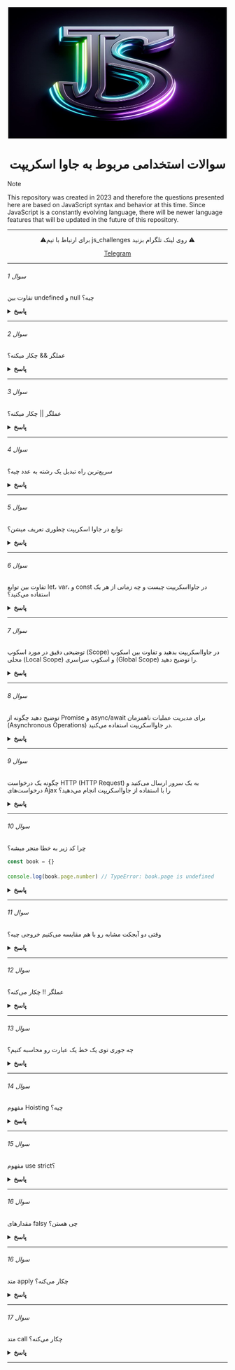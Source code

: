 <div align="center">
  <img height="300" width="500" src="/js_challenges.jpg">
  <h1> سوالات استخدامی مربوط به جاوا اسکریپت</h1>
</div>

> [!note]
> This repository was created in 2023 and therefore the questions presented here are based on JavaScript syntax and behavior at this time. Since JavaScript is a constantly evolving language, there will be newer language features that will be updated in the future of this repository.

---

<p align="center">⚠️برای ارتباط با تیم js_challenges روی لینک تلگرام بزنید ⚠️</p>

<p align="center">
  <a href="https://t.me/js_challenges">Telegram</a> 
</p>

---

###### سوال 1

تفاوت بین undefined و null چیه؟

<details><summary><b>پاسخ</b></summary>
<p>

قبل از اینکه درباره تفاوت‌های این دو صحبت کنیم، بهتره که بدونیم این دو جزو ۸ نوع داده‌ای هستن که توی جاوا اسکریپت وجود دارن:

```javascript
;[
	'null',
	'undefined',
	'string',
	'number',
	'boolean',
	'object',
	'symbol',
	'bigint',
]
```

همچنین این دو به اصطلاح falsy value هستن. یعنی مقدارهایی که وقتی اونها رو به Boolean تبدیل می‌کنیم، خروجی false هست:

```javascript
console.log(!!null) // false
console.log(!!undefined) // false

console.log(Boolean(null)) // false
console.log(Boolean(undefined)) // false
```

و اما تفاوت‌ها. از undefined شروع کنیم:

ویژگی‌های منحصر به فرد undefined:

undefined یک مقدار پیشفرض برای متغیرهایی هست که مقدار ندارن. یعنی موقع ساختن این متغیر بهش مقدار داده نشده
undefined یک خروجی پیشفرض هست برای تابعی که return نداره
وقتی یک پراپرتی (یا key) از یک آبجکت رو صدا بزنیم که وجود نداره، خروجی undefined هست

```javascript
let undefinedVar
function noReturn() {}

const alphabet = {
	a: 'ay',
	b: 'bee',
	c: 'si',
}

console.log(undefinedVar) // undefined
console.log(noReturn()) // undefined
console.log(alphabet.d) // undefined

console.log(typeof undefinedVar) // undefined
```

ویژگی‌های منحصر به فرد null:
در واقع null خودش یک مقدار هست. یک مقدار "پوچ" یا ‌‌"خالی" که می‌تونیم اون رو به متغیرها نسبت بدیم:

```javascript
let x = null

console.log(x) // null
console.log(typeof x) // object!
```

به این مقایسه‌ها دقت کنین:

```javascript
null == undefined // true
null === undefined // false
```

مقایسه اول true شد چون مقایسه این دو با == همیشه true هست. مقایسه دوم برای این false شد که توی سه مساوی (===) تبدیل نوع انجام نمی‌گیره. نوع یک ‌null برابر با آبجکت و نوع یک undefined همون undefined هست.

</p>
</details>

---

###### سوال 2

عملگر && چکار میکنه؟

<details><summary><b>پاسخ</b></summary>
<p>

عملگر && که AND منطقی گفته میشه بیشتر ماها با اون آشنایی داریم، اما شاید توضیح و کاربرد دقیقش رو ندونیم. دو یا چند عبارت رو درنظر بگیرید که ممکنه هر نوعی داشته باشن. مثلا رشته، عدد یا بولین. وقتی یک && بین دو یا چند عبارت قرار بگیره، بررسی می‌کنه که آیا همه‌ی این عبارت‌ها غیر false هستن یا نه و اگه هیچ کدوم از این مقادیر false نبودن، مقدار آخرین عبارت رو برمی‌گردونه. اما اگه یک کدوم از این عبارت‌ها falsy بودن، مقدار اولین عبارت falsy رو برمی‌گردونه. به بیان ساده‌تر:

‌AND منطقی مقدار اولین عبارت falsy رو برمی‌گردونه و اگه عبارتی falsy نبود، مقدار آخرین عبارت رو برمی‌گردونه.

مثال‌های زیر رو در نظر بگیرید:

```javascript
true && true && true // true
true && true && false // false
null && false && undefined // null

'Hans' && 'Alex' && 'Ali' // "Ali"
true && true && 'Ali' // "Ali"
```

خروجی خط ۱ و ۲ که واضح هستن. خروجی مثال سوم null شده. چون اولین عبارت falsy هست بین این عبارات. توی مثال چهارم و پنجم هیچ کدوم از عبارت‌ها falsy نیستن. پس مقدار آخرین عبارت که "Ali" هست برگردونده میشه.

</p>
</details>

---

###### سوال 3

عملگر || چکار میکنه؟

<details><summary><b>پاسخ</b></summary>
<p>
عملگر || یا ‌OR منطقی اگه بین دو یا چند عبارت با نوع‌های گوناگون قرار بگیره، دنبال اولین عبارتی می‌گرده که truthy هست:

```javascript
console.log(null || 'Oh you again!' || undefined) // Oh you again!
console.log(false || false || 'Yaaay!') // Yaaay!
```

</p>
</details>

---

###### سوال 4

سریع‌ترین راه تبدیل یک رشته به عدد چیه؟

<details><summary><b>پاسخ</b></summary>
<p>
راه‌های زیادی برای تبدیل یک رشته به یک عدد وجود داره. اما سریع‌ترین راه، استفاده از Unary plus (+) هست:

```javascript
console.log(+'29') // 29 (typeof number);
console.log(+'-29') // -29 (typeof number);
```

</p>
</details>

---

###### سوال 5

توابع در جاوا اسکریپت چطوری تعریف میشن؟

<details><summary><b>پاسخ</b></summary>
<p>
توابع در جاوااسکریپت با استفاده از کلمه کلیدی function تعریف می‌شوند. برای فراخوانی یک تابع از نام تابع به همراه پرانتز استفاده می‌شود. مثال:

```javascript
function myFunction() {
	console.log('Hello, World!')
}

myFunction() // فراخوانی تابع
```

</p>
</details>

---

###### سوال 6

تفاوت بین توابع let، var، و const در جاوااسکریپت چیست و چه زمانی از هر یک استفاده می‌کنید؟

<details><summary><b>پاسخ</b></summary>
<p>
توابع let، var، و const به عنوان متغیرها در جاوااسکریپت مورد استفاده قرار می‌گیرند. let و const متغیرهای محلی هستند که در اسکوپ بلوکی (Block Scope) قرار دارند. var در اسکوپ تابعی (Function Scope) قرار دارد. const برای تعریف متغیرهای ثابت استفاده می‌شود. متغیرهای let و var قابلیت تغییر مقدار دارند، اما const ثابت است و مقدارش نمی‌تواند تغییر کند.
</p>
</details>

---

###### سوال 7

توضیحی دقیق در مورد اسکوپ (Scope) در جاوااسکریپت بدهید و تفاوت بین اسکوپ محلی (Local Scope) و اسکوپ سراسری (Global Scope) را توضیح دهید.

<details><summary><b>پاسخ</b></summary>
<p>

اسکوپ در جاوااسکریپت به معنای دامنه دید متغیرها است. اسکوپ محلی (Local Scope) محدود به یک بلوک کد مانند یک تابع یا یک شرطی است. اسکوپ سراسری (Global Scope) در کل کد قرار دارد. متغیرهای تعریف شده در اسکوپ محلی فقط در آن اسکوپ قابل دسترسی هستند. متغیرهای تعریف شده در اسکوپ سراسری به همه بخش‌های کد دسترسی دارند.

</p>
</details>

---

###### سوال 8

توضیح دهید چگونه از Promise و async/await برای مدیریت عملیات ناهمزمان (Asynchronous Operations) در جاوااسکریپت استفاده می‌کنید.

<details><summary><b>پاسخ</b></summary>
<p>

Promise و async/await ابزارهایی برای مدیریت عملیات ناهمزمان در جاوااسکریپت هستند. Promise به شما اجازه می‌دهد عملیات ناهمزمان را مدیریت کرده و پس از انجام آنها وضعیت (resolved یا rejected) را اعلام کنید. async/await از اسکوپیک‌ها برای ساختاردهی کد ناهمزمان استفاده می‌کند و کد را بخواناتر و قابل فهم‌تر می‌کند.

</p>
</details>

---

###### سوال 9

چگونه یک درخواست HTTP (HTTP Request) به یک سرور ارسال می‌کنید و درخواست‌های Ajax را با استفاده از جاوااسکریپت انجام می‌دهید؟

<details><summary><b>پاسخ</b></summary>
<p>

برای ارسال یک درخواست HTTP به سرور در جاوااسکریپت می‌توانید از XMLHttpRequest یا fetch استفاده کنید. XMLHttpRequest ابزار سنتی برای ارسال درخواست‌های HTTP است، در حالی که fetch یک API جدیدتر و بهتر است که Promise محور است.

</p>
</details>

---

###### سوال 10

چرا کد زیر به خطا منجر میشه؟

```javascript
const book = {}

console.log(book.page.number) // TypeError: book.page is undefined
```

<details><summary><b>پاسخ</b></summary>
<p>
چون ما داریم از یک چیز undefined که page.book هست، یک پراپرتی دیگه رو فراخونی می‌کنیم. یعنی مثلا یک چیزی مثل این:

```javascript
<undefined value>.property;

```

مشخصه که یک مقدار undefined نمیتونه شامل یک پراپرتی یا هر چیز دیگه‌ای باشه.

</p>
</details>

---

###### سوال 11

وقتی دو آبجکت مشابه رو با هم مقایسه می‌کنیم خروجی چیه؟

<details><summary><b>پاسخ</b></summary>
<p>
کد زیر رو در نظر بگیرید:

```javascript
let alex = { hairs: true }
let john = { hairs: true }

console.log(alex == john) // false
```

خب اگه کد بالا رو اجرا کنیم خروجی false خواهد بود.

توی مقایسه‌ی دو آبجکت مشابه جواب همیشه false هست.

چرا 🤔 ؟ توی جاوا اسکریپت زمان مقایسه دو آبجکت با هم، رفرنس یا آدرس هر دو آبجکت توی حافظه مقایسه میشه، نه مقدار اونها. برای همین دو آبجکت ممکنه ظاهر یکسانی داشته باشن اما آدرس اونها توی حافظه با هم متفاوت هست.

چکار کنیم هنگام مقایسه دو آبجکت جواب true بگیریم؟ باید هر دو آبجکت به یک آدرس از حافظه اشاره کنن که با کد زیر امکان پذیر هست:

```javascript
let fruit1 = { name: 'potato' }
let fruit2 = fruit1

console.log(fruit2 === fruit1) // true
```

توی کد بالا و خط دوم وقتی که یک آبجکت رو برابر یک آبجکت دیگه قرار دادیم، در واقع آدرس حافظه متغیر fruit1 به متغیر fruit2 داده شد.

</p>
</details>

---

###### سوال 12

عملگر !! چکار می‌کنه؟

<details><summary><b>پاسخ</b></summary>
<p>

عملگر Double NOT یا !! وقتی پشت یک مقداری قرار بگیره، اون رو به بولین تبدیل می‌کنه:

```javascript
console.log(!!null) // false
console.log(!!undefined) // false
console.log(!!'') // false
console.log(!!0) // false
console.log(!!NaN) // false
console.log(!!' ') // true
console.log(!!{}) // true
console.log(!![]) // true
console.log(!!1) // true
```

</p>
</details>

---

###### سوال 13

چه جوری توی یک خط یک عبارت رو محاسبه کنیم؟

<details><summary><b>پاسخ</b></summary>
<p>
چند عمل ضرب و تقسیم و ... رو می‌تونیم با کاما جدا کنیم تا توی یک خط ارزیابی بشن و برای اینکه اون رو به یک متغیر نسبت بدیم همه رو توی یک پرانتز قرار میدیم. مثل چیزی که تو خط آخر نوشتیم:

```javascript
function addFive(num) {
	return num + 5
}

let x = 5

x = (x++, (x = addFive(x)), (x *= 2), (x -= 5), (x += 10))
```

توی خط آخر عبارت‌ها از سمت چپ به راست محاسبه میشن و نهایتا خروجی که عدد ۲۷ هست به متغیر x نسبت داده میشه.

</p>
</details>

---

###### سوال 14

مفهوم Hoisting چیه؟

<details><summary><b>پاسخ</b></summary>
<p>
معنای تحت‌الفظی کلمه Hoisting "بالا بردن" هست. توی جاوااسکریپت قبل از اینکه کدهای ما به شکل واقعی اجرا بشن، همه‌ی توابع و متغیرها به اول حوزه‌ی خودشون جابجا میشن. به همین دلیل هست که کد زیر بدون خطا کار می‌کنه:

```javascript
smile()

function smile() {
	return ':)'
}
```

اول تابع رو صدا زدیم و پایین‌تر خود تابع رو تعریف کردیم.

همونطور که گفتم متغیرها به اول حوزه‌ی خودشون جابجا میشن. یعنی اگه یک متغیر توی حوزه‌ی سراسری تعریف شده باشه، به بالاترین قسمت کد جابجا میشه و اگه یک متغیر توی حوزه‌ی محلی تعریف شده باشه، به اول حوزه‌ی خودش جابجا میشه.

نکته: قبل از اجرای کد و وقتی که Hoisting انجام میشه، متغیرها، بدون مقدار به اول حوزه‌ی خودشون میرن. کد زیر رو درنظر بگیرید:

```javascript
console.log(name)

var name = 'Serena'
```

کد بالا در واقع به شکل زیر در نظر گرفته میشه:

```javascript
var name

console.log(name)

name = 'Serena'
```

خب احتمالا باید بدونیم که خروجی console.log برابر با undefined هست. به این دلیل که متغیر name تعریف شده ولی مقدار دهی نشده.

نکته:‌ مثال بالا برای متغیرهایی بود که با var تعریف شدن. متغیرهایی که با let و const تعریف میشن هم شامل Hoisting میشن. اما عملکرد اونها با var متفاوت هست. وقتی متغیرها با let و const ساخته میشن، قبل از استفاده از اونها باید تعریف شده باشن. در غیر این صورت کد با خطا مواجه میشه:

```javascript
let me = 'know'
console.log(me) // know

console.log(puppy) // ReferenceError: Cannot access 'puppy' before initialization
let puppy = 30
```

</p>
</details>

---

###### سوال 15

مفهوم use strict؟

<details><summary><b>پاسخ</b></summary>
<p>

کلمه strict به معنی سخت‌گیرانه هست. وقتی توی جاوا اسکریپت از این دستور استفاده می‌کنیم برنامه‌ی وارد حالت سخت‌گیرانه میشه. به قول معروف Strict Mode. استفاده از این دستور باعث میشه تا کدهایی امن‌تر و با باگ‌های کمتری بنویسیم. یکی از سخت‌گیری‌هایی که اعمال میشه موقع استفاده از متغیرهایی هست که تعریف نشدن:

```javascript
'use strict'
x = 3.14 // ReferenceError: assignment to undeclared variable x
```

خب کد بالا با استفاده از use strict باعث بروز خطا میشه و میگه به متغیر x داریم مقدار می‌دیم درحالی که تعریف نشده. اما این کد بدون استفاده از use strict بدون مشکل اجرا میشه. خب برای اصلاح این کد باید اون رو به شکل زیر بنویسیم:

```javascript
'use strict'
var x = 3.14
```

عبارت use strict رو همیشه اول اسکریپت یا اول توابع می‌نویسیم:

```javascript
x = 3.14 // No error
myFunction()

function myFunction() {
	'use strict'
	y = 3.14 // ReferenceError: assignment to undeclared variable y
}
```

</p>
</details>

---

###### سوال 16

مقدارهای falsy چی هستن؟

<details><summary><b>پاسخ</b></summary>
<p>
به مقادیری گفته میشه که وقتی اونها رو به Boolean تبدیل می‌کنیم، به false تبدیل میشن. مقادیر زیر falsy هستن:

```javascript
const falsyValues = ['', 0, null, undefined, NaN, false]
```

</p>
</details>

---

###### سوال 16

متد apply چکار می‌کنه؟

<details><summary><b>پاسخ</b></summary>
<p>
با متد apply می‌تونیم یه کاری کنیم که this توی یک تابع به آبجکت دلخواه ما اشاره کنه.

همونطور که می‌دونیم آبجکت‌ها می‌تونن متد داشته باشن. مثل متد name توی آبجکت زیر:

```javascript
const person = {
	firstname: 'John',
	lastname: 'Doe',

	name() {
		console.log(`${this.firstname} ${this.lastname}`)
	},
}

person.name() // John Doe
```

خب در حالت عادی متد name متعلق به آبجکت person هست و this به این آبجکت اشاره می‌کنه. با استفاده از متد apply می‌تونیم یه کاری کنیم که this توی متد name به یک آبجکت دلخواه دیگه اشاره کنه. یعنی متد name رو بتونیم جاهای دیگه استفاده کنیم:

```javascript
const person = {
	firstname: 'John',
	lastname: 'Doe',

	name() {
		console.log(`${this.firstname} ${this.lastname}`)
	},
}

const person1 = {
	firstname: 'Jeff',
	lastname: 'Olson',
}

const person2 = {
	firstname: 'Maria',
	lastname: 'Debug',
}

person.name.apply(person1)
person.name.apply(person2)
```

و حالا بصورت زیر می‌تونیم ازش استفاده کنیم:

```javascript
const person1 = {
	firstname: 'John',
	lastname: 'Doe',
}

person.name.apply(person1, [3, 'Japan'])
```

‌آرگومان دوم متد apply یک آرایه هست. هر کدوم از آیتم‌های این آرایه به عنوان آرگومان‌های متد name در نظر گرفته میشه.

</p>
</details>

---
###### سوال 17

 متد call چکار می‌کنه؟

<details><summary><b>پاسخ</b></summary>
<p>
با استفاده از متد call می‌تونیم از یک تابع جوری استفاده کنیم که مقدار this توی اون، به آبجکت دلخواه ما اشاره کنه:

```javascript
function add(first, second, third) {
    this.result = first + second + third
}

const item1 = { result: 0 }
const item2 = { result: 0 }
const item3 = { result: 0 }

add.call(item1, 3, 2, 1)
add.call(item2, 9, 3, 2)
add.call(item3, 6, 1, 3)

console.log((item1.result)) // 6
console.log((item2.result)) // 14
console.log((item3.result)) // 10

```
گه تابع ما نیاز به آرگومان داشته باشه، اون رو بصورت جدا جدا پاس می‌دیم.

همونطور که دیدیم call و apply شبیه به هم هستن. اما یک تفاوت جزئی دارن که توی سوال بعدی با اون آشنا میشیم.
</p>
</details>

---